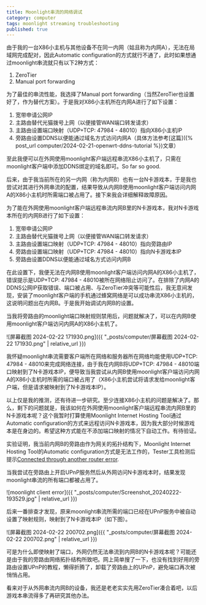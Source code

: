 ```yaml
---
title: Moonlight串流的网络调试
category: computer
tags: moonlight streaming troubleshooting
published: true
---
```

由于我的一台X86小主机与其他设备不在同一内网（姑且称为内网A），无法在局域网完成配对，因此Automatic configuration的方式就行不通了，此时如果想通过moonlight串流就只有以下2种方式：

1. ZeroTier
1. Manual port forwarding

为了最佳的串流性能，我选择了Manual port forwarding（当然ZeroTier也设置好了，作为替代方案）。于是我对X86小主机所在内网A进行了如下设置：

1. 宽带申请公网IP
1. 主路由替代光猫拨号上网（以便接管WAN端口转发请求）
1. 主路由设置端口映射（UDP+TCP: 47984 - 48010）指向X86小主机IP
1. 旁路由设置DDNS以便能通过域名方式访问内网A（具体方法参考[这篇]({% post_url computer/2024-02-21-openwrt-ddns-tutorial %})文章）

至此我便可以在外网使用moonlight客户端远程串流X86小主机了，只需在moonlight客户端中添加DDNS绑定的域名即可。So far so good.

后来，由于我当前所在的另一内网（称为内网B）也有一台N卡游戏本，于是我也尝试对其进行外网串流的配置，结果导致从内网B使用moonlight客户端访问内网A的X86小主机时所需端口被占用了。接下来我会详细解释故障原因。

为了能在外网使用moonlight客户端远程串流内网B里的N卡游戏本，我对N卡游戏本所在的内网B进行了如下设置：

1. 宽带申请公网IP
1. 主路由替代光猫拨号上网（以便接管WAN端口转发请求）
1. 主路由设置端口映射（UDP+TCP: 47984 - 48010）指向旁路由IP
1. 旁路由设置端口映射（UDP+TCP: 47984 - 48010）指向N卡游戏本IP
1. 旁路由设置DDNS以便能通过域名方式访问内网B

在此设置下，我便无法在内网B使用moonlight客户端访问内网A的X86小主机了，错误提示是UDP+TCP: 47984 - 48010被所在网络阻止访问了。在排除了内网A的DDNS公网IP获取错误、端口被占用、与ZeroTier冲突等可能性后，我无意间发现，安装了moonlight客户端的手机通过蜂窝网络是可以成功串流X86小主机的，这说明问题出在内网B。于是我开始调试内网B的设置。

当我将旁路由的moonlight端口映射规则禁用后，问题就解决了，可以在内网B使用moonlight客户端访问内网A的X86小主机了。

![屏幕截图 2024-02-22 171930.png]({{ "_posts/computer/屏幕截图 2024-02-22 171930.png" | relative_url }})

我怀疑moonlight串流需要客户端所在网络和服务器所在网络均能使用UDP+TCP: 47984 - 48010来完成网络连接，由于我在内网B将UDP+TCP: 47984 - 48010端口映射到了N卡游戏本IP，便导致当我尝试从内网B使用moonlight客户端访问内网A的X86小主机时所需的端口被占用了（X86小主机尝试将请求发给moonlight客户端，但是请求被映射到了N卡游戏本IP）。

以上仅是我的推测，还有待进一步研究。至少连接X86小主机的问题是解决了。那么，剩下的问题就是，我该如何在外网使用moonlight客户端远程串流内网B里的N卡游戏本呢？这个我暂时打算使用Moonlight Internet Hosting Tool通过Automatic configuration的方式来远程访问N卡游戏本，因为我大部分时候游戏本是在身边的。希望这种方式能在不添加端口映射的情况下自动工作。有待验证。

实验证明，我当前内网B的旁路由作为网关的拓扑结构下，Moonlight Internet Hosting Tool的Automatic configuration方式是无法工作的，Tester工具检测后提示[Connected through another router error](https://github.com/moonlight-stream/moonlight-docs/wiki/Internet-Streaming-Errors#connected-through-another-router-error).

当我尝试在旁路由上开启UPnP服务然后从外网访问N卡游戏本时，结果发现moonlight串流的所有端口都被占用了。

![moonlight client error]({{ "_posts/computer/Screenshot_20240222-193529.jpg" | relative_url }})

后来一番排查才发现，原来moonlight串流所需的端口已经在UPnP服务中被自动设置了映射规则，映射到了N卡游戏本IP（如下图）。

![屏幕截图 2024-02-22 200702.png]({{ "_posts/computer/屏幕截图 2024-02-22 200702.png" | relative_url }})

可是为什么即使映射了端口，外网仍然无法串流到内网B的N卡游戏本呢？可能还是由于我的旁路由网络拓扑结构所致吧。网上简单搜了一下，也没有找到好用的旁路由设置UPnP的教程，懒得折腾了，卸载了旁路由上的UPnP，避免端口再次被悄悄占用。

看来对于从外网串流内网B的设备，我还是老老实实先用ZeroTier凑合着吧，以后游戏本串流得多了再研究其他办法。
